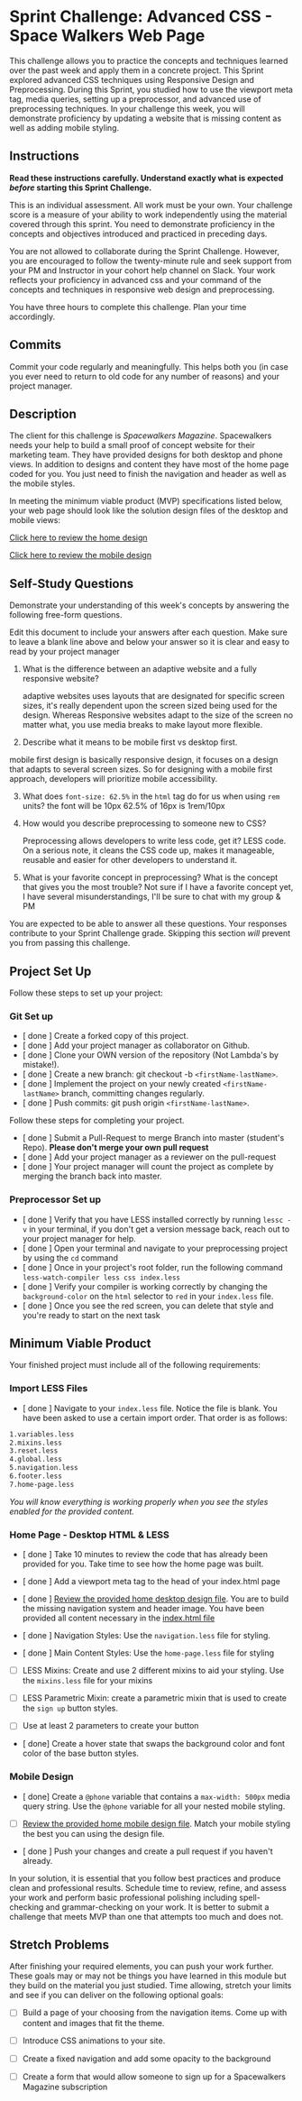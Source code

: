 # Sprint Challenge: Advanced CSS - Space Walkers Web Page

This challenge allows you to practice the concepts and techniques learned over the past week and apply them in a concrete project. This Sprint explored advanced CSS techniques using Responsive Design and Preprocessing. During this Sprint, you studied how to use the viewport meta tag, media queries, setting up a preprocessor, and advanced use of preprocessing techniques. In your challenge this week, you will demonstrate proficiency by updating a website that is missing content as well as adding mobile styling.

## Instructions

**Read these instructions carefully. Understand exactly what is expected _before_ starting this Sprint Challenge.**

This is an individual assessment. All work must be your own. Your challenge score is a measure of your ability to work independently using the material covered through this sprint. You need to demonstrate proficiency in the concepts and objectives introduced and practiced in preceding days.

You are not allowed to collaborate during the Sprint Challenge. However, you are encouraged to follow the twenty-minute rule and seek support from your PM and Instructor in your cohort help channel on Slack. Your work reflects your proficiency in advanced css and your command of the concepts and techniques in responsive web design and preprocessing.

You have three hours to complete this challenge. Plan your time accordingly.

## Commits

Commit your code regularly and meaningfully. This helps both you (in case you ever need to return to old code for any number of reasons) and your project manager.

## Description

The client for this challenge is _Spacewalkers Magazine_. Spacewalkers needs your help to build a small proof of concept website for their marketing team. They have provided designs for both desktop and phone views. In addition to designs and content they have most of the home page coded for you. You just need to finish the navigation and header as well as the mobile styles.

In meeting the minimum viable product (MVP) specifications listed below, your web page should look like the solution design files of the desktop and mobile views:

[Click here to review the home design](design-files/home-desktop.png)

[Click here to review the mobile design](design-files/home-mobile.png)

## Self-Study Questions

Demonstrate your understanding of this week's concepts by answering the following free-form questions.

Edit this document to include your answers after each question. Make sure to leave a blank line above and below your answer so it is clear and easy to read by your project manager

1. What is the difference between an adaptive website and a fully responsive website?
	
	adaptive websites uses layouts that are designated for specific screen sizes, it's really dependent upon the screen sized being used for the design. Whereas Responsive websites adapt to the size of the screen no matter what, you use media breaks to make layout more flexible.

2. Describe what it means to be mobile first vs desktop first.

mobile first design is basically responsive design, it focuses on a design that adapts to several screen sizes. So for designing with a mobile first approach, developers will prioritize mobile accessibility.



3. What does `font-size: 62.5%` in the `html` tag do for us when using `rem` units?
	the font will be 10px 62.5% of 16px is 1rem/10px

4. How would you describe preprocessing to someone new to CSS?
	
	Preprocessing allows developers to write less code, get it? LESS code. On a serious note, it cleans the CSS code up, makes it manageable, reusable and easier for other developers to understand it. 

5. What is your favorite concept in preprocessing? What is the concept that gives you the most trouble?
Not sure if I have a favorite concept yet, I have several misunderstandings, I'll be sure to chat with my group & PM


You are expected to be able to answer all these questions. Your responses contribute to your Sprint Challenge grade. Skipping this section *will* prevent you from passing this challenge.

## Project Set Up

Follow these steps to set up your project:

### Git Set up

- [ done ] Create a forked copy of this project.
- [ done ] Add your project manager as collaborator on Github.
- [ done ] Clone your OWN version of the repository (Not Lambda's by mistake!).
- [ done ] Create a new branch: git checkout -b `<firstName-lastName>`.
- [ done ] Implement the project on your newly created `<firstName-lastName>` branch, committing changes regularly.
- [ done ] Push commits: git push origin `<firstName-lastName>`.
 
Follow these steps for completing your project.

- [ done ] Submit a Pull-Request to merge <firstName-lastName> Branch into master (student's  Repo). **Please don't merge your own pull request**
- [ done ] Add your project manager as a reviewer on the pull-request
- [ done ] Your project manager will count the project as complete by merging the branch back into master.
 

### Preprocessor Set up

* [ done ] Verify that you have LESS installed correctly by running `lessc -v` in your terminal, if you don't get a version message back, reach out to your project manager for help.
* [ done ] Open your terminal and navigate to your preprocessing project by using the `cd` command
* [ done ] Once in your project's root folder, run the following command `less-watch-compiler less css index.less`
* [ done ] Verify your compiler is working correctly by changing the `background-color` on the `html` selector to `red` in your `index.less` file.
* [ done ] Once you see the red screen, you can delete that style and you're ready to start on the next task

## Minimum Viable Product

Your finished project must include all of the following requirements:

### Import LESS Files

* [ done ] Navigate to your `index.less` file. Notice the file is blank. You have been asked to use a certain import order. That order is as follows:

```markdown
1.variables.less
2.mixins.less
3.reset.less
4.global.less
5.navigation.less
6.footer.less
7.home-page.less
```

_You will know everything is working properly when you see the styles enabled for the provided content._  

### Home Page - Desktop HTML & LESS

* [ done ] Take 10 minutes to review the code that has already been provided for you. Take time to see how the home page was built.

* [ done ] Add a viewport meta tag to the head of your index.html page

* [ done ] [Review the provided home desktop design file](design-files/home-desktop.png). You are to build the missing navigation system and header image. You have been provided all content necessary in the [index.html file](index.html)

* [ done ] Navigation Styles: Use the `navigation.less` file for styling.

* [ done ] Main Content Styles: Use the `home-page.less` file for styling

* [ ] LESS Mixins: Create and use 2 different mixins to aid your styling. Use the `mixins.less` file for your mixins

* [ ] LESS Parametric Mixin: create a parametric mixin that is used to create the `sign up` button styles.

* [ ]  Use at least 2 parameters to create your button

* [ done] Create a hover state that swaps the background color and font color of the base button styles.

### Mobile Design

* [ done] Create a `@phone` variable that contains a `max-width: 500px` media query string. Use the `@phone` variable for all your nested mobile styling.

* [ ] [Review the provided home mobile design file](design-files/home-mobile.png). Match your mobile styling the best you can using the design file.

* [ done ] Push your changes and create a pull request if you haven't already.

In your solution, it is essential that you follow best practices and produce clean and professional results. Schedule time to review, refine, and assess your work and perform basic professional polishing including spell-checking and grammar-checking on your work. It is better to submit a challenge that meets MVP than one that attempts too much and does not.

## Stretch Problems

After finishing your required elements, you can push your work further. These goals may or may not be things you have learned in this module but they build on the material you just studied. Time allowing, stretch your limits and see if you can deliver on the following optional goals:

* [ ] Build a page of your choosing from the navigation items. Come up with content and images that fit the theme.

* [ ] Introduce CSS animations to your site.

* [ ] Create a fixed navigation and add some opacity to the background

* [ ] Create a form that would allow someone to sign up for a Spacewalkers Magazine subscription